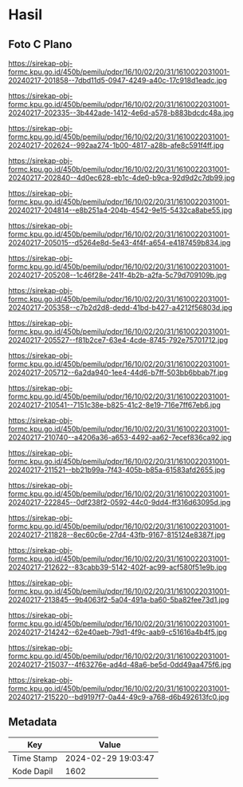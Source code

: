 # Hasil

## Foto C Plano

https://sirekap-obj-formc.kpu.go.id/450b/pemilu/pdpr/16/10/02/20/31/1610022031001-20240217-201858--7dbd11d5-0947-4249-a40c-17c918d1eadc.jpg

https://sirekap-obj-formc.kpu.go.id/450b/pemilu/pdpr/16/10/02/20/31/1610022031001-20240217-202335--3b442ade-1412-4e6d-a578-b883bdcdc48a.jpg

https://sirekap-obj-formc.kpu.go.id/450b/pemilu/pdpr/16/10/02/20/31/1610022031001-20240217-202624--992aa274-1b00-4817-a28b-afe8c591f4ff.jpg

https://sirekap-obj-formc.kpu.go.id/450b/pemilu/pdpr/16/10/02/20/31/1610022031001-20240217-202840--4d0ec628-eb1c-4de0-b9ca-92d9d2c7db99.jpg

https://sirekap-obj-formc.kpu.go.id/450b/pemilu/pdpr/16/10/02/20/31/1610022031001-20240217-204814--e8b251a4-204b-4542-9e15-5432ca8abe55.jpg

https://sirekap-obj-formc.kpu.go.id/450b/pemilu/pdpr/16/10/02/20/31/1610022031001-20240217-205015--d5264e8d-5e43-4f4f-a654-e4187459b834.jpg

https://sirekap-obj-formc.kpu.go.id/450b/pemilu/pdpr/16/10/02/20/31/1610022031001-20240217-205208--1c46f28e-241f-4b2b-a2fa-5c79d709109b.jpg

https://sirekap-obj-formc.kpu.go.id/450b/pemilu/pdpr/16/10/02/20/31/1610022031001-20240217-205358--c7b2d2d8-dedd-41bd-b427-a4212f56803d.jpg

https://sirekap-obj-formc.kpu.go.id/450b/pemilu/pdpr/16/10/02/20/31/1610022031001-20240217-205527--f81b2ce7-63e4-4cde-8745-792e75701712.jpg

https://sirekap-obj-formc.kpu.go.id/450b/pemilu/pdpr/16/10/02/20/31/1610022031001-20240217-205712--6a2da940-1ee4-44d6-b7ff-503bb6bbab7f.jpg

https://sirekap-obj-formc.kpu.go.id/450b/pemilu/pdpr/16/10/02/20/31/1610022031001-20240217-210541--7151c38e-b825-41c2-8e19-716e7ff67eb6.jpg

https://sirekap-obj-formc.kpu.go.id/450b/pemilu/pdpr/16/10/02/20/31/1610022031001-20240217-210740--a4206a36-a653-4492-aa62-7ecef836ca92.jpg

https://sirekap-obj-formc.kpu.go.id/450b/pemilu/pdpr/16/10/02/20/31/1610022031001-20240217-211521--bb21b99a-7f43-405b-b85a-61583afd2655.jpg

https://sirekap-obj-formc.kpu.go.id/450b/pemilu/pdpr/16/10/02/20/31/1610022031001-20240217-222845--0df238f2-0592-44c0-9dd4-ff316d63095d.jpg

https://sirekap-obj-formc.kpu.go.id/450b/pemilu/pdpr/16/10/02/20/31/1610022031001-20240217-211828--8ec60c6e-27d4-43fb-9167-815124e8387f.jpg

https://sirekap-obj-formc.kpu.go.id/450b/pemilu/pdpr/16/10/02/20/31/1610022031001-20240217-212622--83cabb39-5142-402f-ac99-acf580f51e9b.jpg

https://sirekap-obj-formc.kpu.go.id/450b/pemilu/pdpr/16/10/02/20/31/1610022031001-20240217-213845--9b4063f2-5a04-491a-ba60-5ba82fee73d1.jpg

https://sirekap-obj-formc.kpu.go.id/450b/pemilu/pdpr/16/10/02/20/31/1610022031001-20240217-214242--62e40aeb-79d1-4f9c-aab9-c51616a4b4f5.jpg

https://sirekap-obj-formc.kpu.go.id/450b/pemilu/pdpr/16/10/02/20/31/1610022031001-20240217-215037--4f63276e-ad4d-48a6-be5d-0dd49aa475f6.jpg

https://sirekap-obj-formc.kpu.go.id/450b/pemilu/pdpr/16/10/02/20/31/1610022031001-20240217-215220--bd9197f7-0a44-49c9-a768-d6b492613fc0.jpg


## Metadata

| Key        | Value               |
| ---------- | ------------------- |
| Time Stamp | 2024-02-29 19:03:47 |
| Kode Dapil | 1602                |



